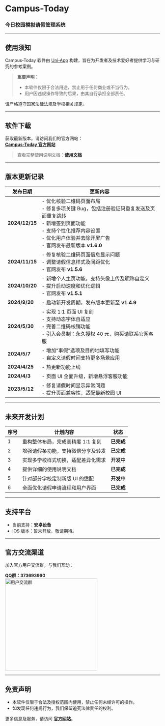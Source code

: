 # **Campus-Today**

### **今日校园模拟请假管理系统**

---  

## **使用须知**

Campus-Today 软件由 [Uni-App](https://uniapp.dcloud.io/) 构建，旨在为开发者及技术爱好者提供学习与研究的参考案例。

> **重要声明：**
> - 本软件仅限于合法用途，禁止用于任何商业或不当行为。
> - 用户因违规操作导致的后果，由其自行承担全部责任。

请严格遵守国家法律法规及学校相关规定。

---  

## **软件下载**

获取最新版本，请访问我们的官方网站：  
**[Campus-Today 官方网站](https://jrxy.xyz/)**
> 查看完整使用说明文档：**[使用文档](https://flowus.cn/share/4478db75-6c0a-45d0-9893-721673ebd4be?code=L39RJF)**
---  

## **版本更新记录**

| **发布日期** | **更新内容**                                                                                                                                                                  |  
|--------------|---------------------------------------------------------------------------------------------------------------------------------------------------------------------------|  
| **2024/12/15** | - 优化核验二维码页面布局<br>- 修复多项关键 Bug，包括注册验证码重复发送及页面重复跳转<br>- 新增签到页面功能<br>- 支持个性化推荐内容设置<br>- 优化用户体验并去除开屏广告<br>- 官网发布最新版本 **v1.6.0** |  
| **2024/11/15** | - 修复核验二维码页面信息显示问题<br>- 调整请假信息样式及间距优化<br>- 官网发布 **v1.5.6**                                                                                |  
| **2024/10/20** | - 新增个人主页功能，支持头像上传及昵称自定义<br>- 提升启动速度和优化逻辑<br>- 官网发布 **v1.5.1**                                                                          |  
| **2024/9/20**  | - 启动新开发周期，发布版本更新至 **v1.4.9**                                                                                                                              |  
| **2024/5/30**  | - 实现 1:1 页面 UI 复刻<br>- 支持动态字体自适应<br>- 完善二维码核销功能<br>- 引入会员制：永久授权 40 元，购买请联系官网客服                                                 |  
| **2024/5/7**   | - 增加“事假”选项及目的地填写功能<br>- 自定义请假时间支持更多场景应用                                                                                                         |  
| **2024/4/25**  | - 热更新功能上线                                                                                                                                                            |  
| **2024/4/3**   | - 页面 UI 全面升级，新增悬浮客服功能                                                                                                                                        |  
| **2023/5/12**  | - 修复请假时间显示异常问题<br>- 提升页面兼容性，适配最新校园 UI                                                                                                             |  

---  

## **未来开发计划**

| **序号** | **计划内容**                       | **状态**    |  
|----------|------------------------------------|-------------|  
| 1        | 重构整体布局，完成高精度 1:1 复刻    | **已完成**   |  
| 2        | 增强请假条功能，支持微信分享及转发    | **已完成**   |  
| 3        | 实现多学校样式切换，适配差异化需求    | **开发中**   |  
| 4        | 提供详细的使用说明文档              | **已完成**   |  
| 5        | 针对部分学校定制新版 UI 的适配        | **开发中**   |  
| 6        | 全面优化请假申请流程和用户界面       | **已完成**   |  

---  

## **支持平台**

- 当前支持：**安卓设备**
- iOS 版本：暂未开放，敬请期待。

---  

## **官方交流渠道**

加入官方用户交流群，与我们互动：

**QQ群：373693960**  
<img src="https://li55.oss-cn-hangzhou.aliyuncs.com/%E5%9B%BE%E7%89%87/qrcode_1715395621856.jpg" width="300" alt="用户交流群">

---  

## **免责声明**

- 本软件仅限于合法及授权范围内使用，禁止任何未经许可的操作。
- 如发现任何违规行为，我们保留追究法律责任的权利。

更多信息及服务，请访问 **[官方网站](https://jrxy.xyz/)**。
